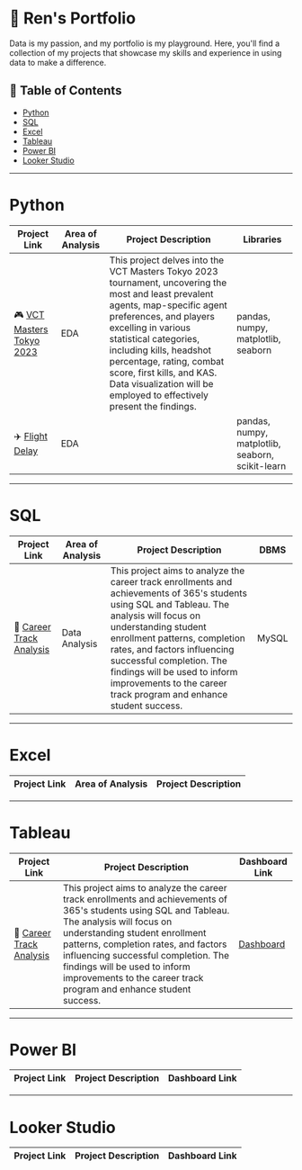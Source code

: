 # 📜 Ren's Portfolio
Data is my passion, and my portfolio is my playground. Here, you'll find a collection of my projects that showcase my skills and experience in using data to make a difference.

## 📁 Table of Contents
- [Python](#python)
- [SQL](#sql)
- [Excel](#excel)
- [Tableau](#tableau)
- [Power BI](#power-bi)
- [Looker Studio](#looker-studio)

***
# Python

| Project Link | Area of Analysis | Project Description | Libraries |
|---|---|---|---|
| 🎮 [VCT Masters Tokyo 2023](https://github.com/farens27/Python-Stuff/blob/main/VCT%20Masters%20Tokyo%202023.ipynb) | EDA | This project delves into the VCT Masters Tokyo 2023 tournament, uncovering the most and least prevalent agents, map-specific agent preferences, and players excelling in various statistical categories, including kills, headshot percentage, rating, combat score, first kills, and KAS. Data visualization will be employed to effectively present the findings. | pandas, numpy, matplotlib, seaborn |
| ✈️ [Flight Delay]() | EDA |  | pandas, numpy, matplotlib, seaborn, scikit-learn |

***
# SQL

| Project Link | Area of Analysis | Project Description | DBMS |
|---|---|---|---|
| 💼  [Career Track Analysis](https://github.com/farens27/SQL-Stuff/tree/main/MySQL/Career%20Track%20Analysis%20with%20SQL%20and%20Tableau) | Data Analysis | This project aims to analyze the career track enrollments and achievements of 365's students using SQL and Tableau. The analysis will focus on understanding student enrollment patterns, completion rates, and factors influencing successful completion. The findings will be used to inform improvements to the career track program and enhance student success. | MySQL |

***
# Excel
| Project Link | Area of Analysis | Project Description |
|---|---|---|

***
# Tableau

| Project Link | Project Description | Dashboard Link |
|---|---|---|
|💼  [Career Track Analysis](https://github.com/farens27/SQL-Stuff/tree/main/MySQL/Career%20Track%20Analysis%20with%20SQL%20and%20Tableau) | This project aims to analyze the career track enrollments and achievements of 365's students using SQL and Tableau. The analysis will focus on understanding student enrollment patterns, completion rates, and factors influencing successful completion. The findings will be used to inform improvements to the career track program and enhance student success. | [Dashboard](https://public.tableau.com/app/profile/farensa.fernanda/viz/CareerTrackAnalysis_17003774438490/CareerTrackAnalysis) |

***
# Power BI

| Project Link | Project Description | Dashboard Link |
|---|---|---|

***
# Looker Studio

| Project Link | Project Description | Dashboard Link |
|---|---|---|

